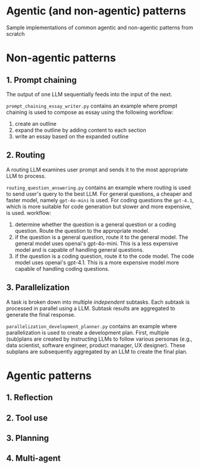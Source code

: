 # Agentic (and non-agentic) patterns
Sample implementations of common agentic and non-agentic patterns from scratch

# Non-agentic patterns
## 1. Prompt chaining
The output of one LLM sequentially feeds into the input of the next.

`prompt_chaining_essay_writer.py` contains an example where prompt chaining is used to compose as essay using the following workflow:
1. create an outline
2. expand the outline by adding content to each section
3. write an essay based on the expanded outline

## 2. Routing
A routing LLM examines user prompt and sends it to the most appropriate LLM to process.

`routing_question_answering.py` contains an example where routing is used to send user's query to the best LLM. For general questions, a cheaper and faster model, namely `gpt-4o-mini` is used. For coding questions the `gpt-4.1`, which is more suitable for code generation but slower and more expensive, is used.
workflow:
1. determine whether the question is a general question or a coding question.
    Route the question to the appropriate model.
2. if the question is a general question, route it to the general model.
    The general model uses openai's gpt-4o-mini. This is a less expensive model
    and is capable of handling general questions.
3. if the question is a coding question, route it to the code model.
    The code model uses openai's gpt-4.1. This is a more expensive model
    more capable of handling coding questions.

## 3. Parallelization
A task is broken down into multiple *independent* subtasks. Each subtask is processed in parallel using a LLM. Subtask results are aggregated to generate the final response.

`parallelization_development_planner.py` contains an example where parallelization is used to create a development plan. First, multiple (sub)plans are created by instructing LLMs to follow various personas (e.g., data scientist, software engineer, product manager, UX designer). These subplans are subsequently aggregated by an LLM to create the final plan.

# Agentic patterns
## 1. Reflection

## 2. Tool use

## 3. Planning

## 4. Multi-agent
